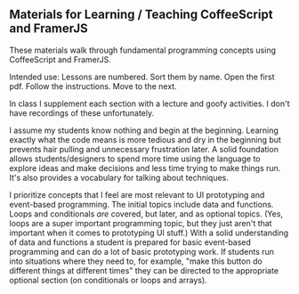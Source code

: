 ## Materials for Learning / Teaching CoffeeScript and FramerJS

These materials walk through fundamental programming concepts using CoffeeScript and FramerJS. 

Intended use: Lessons are numbered. Sort them by name. Open the first pdf. Follow the instructions. Move to the next. 

In class I supplement each section with a lecture and goofy activities. I don't have recordings of these unfortunately. 

I assume my students know nothing and begin at the beginning. Learning exactly what the code means is more tedious and dry in the beginning but prevents hair pulling and unnecessary frustration later. A solid foundation allows students/designers to spend more time using the language to explore ideas and make decisions and less time trying to make things run. It's also provides a vocabulary for talking about techniques.

I prioritize concepts that I feel are most relevant to UI prototyping and event-based programming. The initial topics include data and functions. Loops and conditionals *are* covered, but later, and as optional topics. (Yes, loops are a super important programming topic, but they just aren't that important when it comes to prototyping UI stuff.) With a solid understanding of data and functions a student is prepared for basic event-based programming and can do a lot of basic prototyping work. If students run into situations where they need to, for example, "make this button do different things at different times" they can be directed to the appropriate optional section (on conditionals or loops and arrays). 
